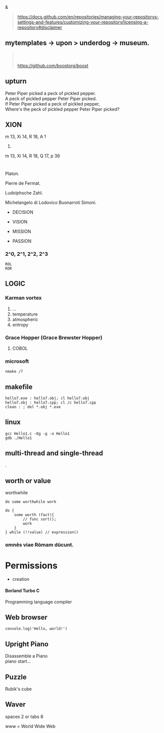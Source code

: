 &

> https://docs.github.com/en/repositories/managing-your-repositorys-settings-and-features/customizing-your-repository/licensing-a-repository#disclaimer

## mytemplates -> upon > underdog -> museum.

> \
> \
> https://github.com/boostorg/boost


upturn
---------------

Peter Piper picked a peck of pickled pepper.\
A peck of pickled pepper Peter Piper picked.\
If Peter Piper picked a peck of pickled pepper,\
Where's the peck of pickled pepper Peter Piper picked?

## XION
m 13, Xi 14, R 18, A 1

1. 

m 13, Xi 14, R 18, Q 17, p 36

# 

Platon.

Pierre de Fermat.

Ludolphsche Zahl.

Michelangelo di Lodovico Buonarroti Simoni.

* DECISION

* VISION

* MISSION

* PASSION

### 2^0, 2^1, 2^2, 2^3
```
ROL
ROR
```

LOGIC
---------------

### Karman vortex
1. ...
1. temperature
1. atmospheric
1. entropy

### Grace Hopper (Grace Brewster Hopper)
1. COBOL

### microsoft

```
nmake /?
```

makefile
---------------
```
hello7.exe : hello7.obj; cl hello7.obj
hello7.obj : hello7.cpp; cl /c hello7.cpp
clean : ; del *.obj *.exe
```

linux
---------------
```
gcc Hello1.c -Og -g -o Hello1
gdb ./Hello1
```

multi-thread and single-thread
---------------

.

worth or value
---------------

worthwhile
```
do some worthwhile work

do {
    some worth (fact){
        // func sort();
        work 
    }
} while (!!value) // expression()
```

### omnēs viae Rōmam dūcunt.

# Permissions

- creation

#### Borland Turbo C
Programming language compiler

## Web browser
```
console.log('Hello, world!')
```

Upright Piano
---------------	
Disassemble a Piano\
piano start...

Puzzle
---------------		
Rubik's cube

Waver
---------------	
  spaces 2 or tabs 8
 
  www = World Wide Web
